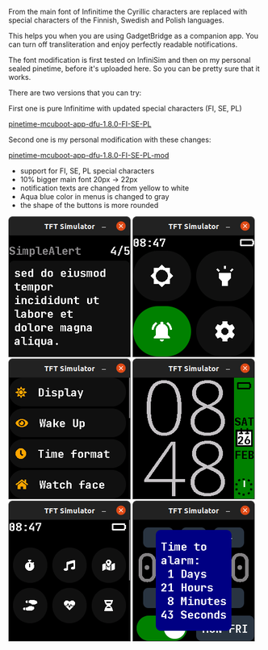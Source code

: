 From the main font of Infinitime the Cyrillic characters are replaced with special characters of the Finnish, Swedish and Polish languages.

This helps you when you are using GadgetBridge as a companion app. You can turn off transliteration and enjoy perfectly readable notifications. 

The font modification is first tested on InfiniSim and then on my personal sealed pinetime, before it's uploaded here. So you can be pretty sure that it works.

There are two versions that you can try:

First one is pure Infinitime with updated special characters (FI, SE, PL)

[pinetime-mcuboot-app-dfu-1.8.0-FI-SE-PL](https://github.com/tomechio/Infinitime_FI_SE_PL_support/releases/download/InfiniTime/pinetime-mcuboot-app-dfu-1.8.0-FI-SE-PL.zip)

Second one is my personal modification with these changes:

[pinetime-mcuboot-app-dfu-1.8.0-FI-SE-PL-mod](https://github.com/tomechio/Infinitime_FI_SE_PL_support/releases/download/InfiniTime/pinetime-mcuboot-app-dfu-1.8.0-FI-SE-PL-mod.zip)

- support for FI, SE, PL special characters
- 10% bigger main font 20px -> 22px
- notification texts are changed from yellow to white
- Aqua blue color in menus is changed to gray
- the shape of the buttons is more rounded

![Notifications](images/Notifications.png "Notifications")
![QuickSettings](images/QuickSettings.png "QuickSettings")
![Settings](images/Settings.png "Settings")
![WatchFace](images/WatchFace.png "WatchFace")
![Applications](images/Applications.png "Applications")
![AlarmClock](images/AlarmClock.png "AlarmClock")
